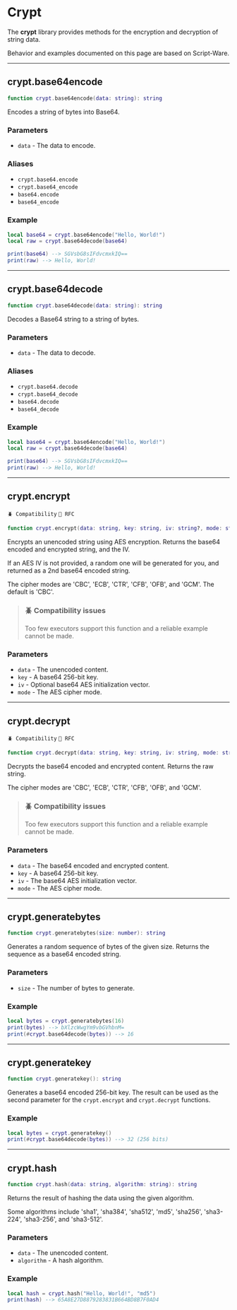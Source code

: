 # Crypt

The **crypt** library provides methods for the encryption and decryption of string data.

Behavior and examples documented on this page are based on Script-Ware.

---

## crypt.base64encode

```lua
function crypt.base64encode(data: string): string
```

Encodes a string of bytes into Base64.

### Parameters

 * `data` - The data to encode.

### Aliases

 * `crypt.base64.encode`
 * `crypt.base64_encode`
 * `base64.encode`
 * `base64_encode`

### Example

```lua
local base64 = crypt.base64encode("Hello, World!")
local raw = crypt.base64decode(base64)

print(base64) --> SGVsbG8sIFdvcmxkIQ==
print(raw) --> Hello, World!
```

---

## crypt.base64decode

```lua
function crypt.base64decode(data: string): string
```

Decodes a Base64 string to a string of bytes.

### Parameters

 * `data` - The data to decode.

### Aliases

 * `crypt.base64.decode`
 * `crypt.base64_decode`
 * `base64.decode`
 * `base64_decode`

### Example

```lua
local base64 = crypt.base64encode("Hello, World!")
local raw = crypt.base64decode(base64)

print(base64) --> SGVsbG8sIFdvcmxkIQ==
print(raw) --> Hello, World!
```

---

## crypt.encrypt

`🪲 Compatibility` `🔎 RFC`

```lua
function crypt.encrypt(data: string, key: string, iv: string?, mode: string?): (string, string)
```

Encrypts an unencoded string using AES encryption. Returns the base64 encoded and encrypted string, and the IV.

If an AES IV is not provided, a random one will be generated for you, and returned as a 2nd base64 encoded string.

The cipher modes are 'CBC', 'ECB', 'CTR', 'CFB', 'OFB', and 'GCM'. The default is 'CBC'.

> ### 🪲 Compatibility issues
> Too few executors support this function and a reliable example cannot be made.

### Parameters

 * `data` - The unencoded content.
 * `key` - A base64 256-bit key.
 * `iv` - Optional base64 AES initialization vector.
 * `mode` - The AES cipher mode.

---

## crypt.decrypt

`🪲 Compatibility` `🔎 RFC`

```lua
function crypt.decrypt(data: string, key: string, iv: string, mode: string): string
```

Decrypts the base64 encoded and encrypted content. Returns the raw string.

The cipher modes are 'CBC', 'ECB', 'CTR', 'CFB', 'OFB', and 'GCM'.

> ### 🪲 Compatibility issues
> Too few executors support this function and a reliable example cannot be made.

### Parameters

 * `data` - The base64 encoded and encrypted content.
 * `key` - A base64 256-bit key.
 * `iv` - The base64 AES initialization vector.
 * `mode` - The AES cipher mode.

---

## crypt.generatebytes

```lua
function crypt.generatebytes(size: number): string
```

Generates a random sequence of bytes of the given size. Returns the sequence as a base64 encoded string.

### Parameters

 * `size` - The number of bytes to generate.

### Example

```lua
local bytes = crypt.generatebytes(16)
print(bytes) --> bXlzcWwgYm9vbGVhbnM=
print(#crypt.base64decode(bytes)) --> 16
```

---

## crypt.generatekey

```lua
function crypt.generatekey(): string
```

Generates a base64 encoded 256-bit key. The result can be used as the second parameter for the `crypt.encrypt` and `crypt.decrypt` functions.

### Example

```lua
local bytes = crypt.generatekey()
print(#crypt.base64decode(bytes)) --> 32 (256 bits)
```

---

## crypt.hash

```lua
function crypt.hash(data: string, algorithm: string): string
```

Returns the result of hashing the data using the given algorithm.

Some algorithms include 'sha1', 'sha384', 'sha512', 'md5', 'sha256', 'sha3-224', 'sha3-256', and 'sha3-512'.

### Parameters

 * `data` - The unencoded content.
 * `algorithm` - A hash algorithm.

### Example

```lua
local hash = crypt.hash("Hello, World!", "md5")
print(hash) --> 65A8E27D8879283831B664BD8B7F0AD4
```
